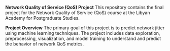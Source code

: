 **Network Quality of Service (QoS) Project**
This repository contains the final project for the Network Quality of Service (QoS) course at the Libyan Academy for Postgraduate Studies.

**Project Overview**
The primary goal of this project is to predict network jitter using machine learning techniques. The project includes data exploration, preprocessing, visualization, and model training to understand and predict the behavior of network QoS metrics.
